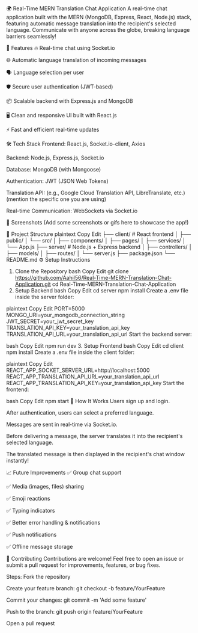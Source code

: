 🌍 Real-Time MERN Translation Chat Application
A real-time chat application built with the MERN (MongoDB, Express, React, Node.js) stack, featuring automatic message translation into the recipient's selected language. Communicate with anyone across the globe, breaking language barriers seamlessly!

🚀 Features
🔥 Real-time chat using Socket.io

🌐 Automatic language translation of incoming messages

🗣️ Language selection per user

🛡️ Secure user authentication (JWT-based)

📦 Scalable backend with Express.js and MongoDB

🖥️ Clean and responsive UI built with React.js

⚡ Fast and efficient real-time updates

🛠️ Tech Stack
Frontend: React.js, Socket.io-client, Axios

Backend: Node.js, Express.js, Socket.io

Database: MongoDB (with Mongoose)

Authentication: JWT (JSON Web Tokens)

Translation API: (e.g., Google Cloud Translation API, LibreTranslate, etc.) (mention the specific one you are using)

Real-time Communication: WebSockets via Socket.io

📸 Screenshots
(Add some screenshots or gifs here to showcase the app!)

📂 Project Structure
plaintext
Copy
Edit
├── client/            # React frontend
│   ├── public/
│   └── src/
│       ├── components/
│       ├── pages/
│       ├── services/
│       └── App.js
├── server/            # Node.js + Express backend
│   ├── controllers/
│   ├── models/
│   ├── routes/
│   └── server.js
├── package.json
└── README.md
⚙️ Setup Instructions
1. Clone the Repository
bash
Copy
Edit
git clone https://github.com/Aahil56/Real-Time-MERN-Translation-Chat-Application.git
cd Real-Time-MERN-Translation-Chat-Application
2. Setup Backend
bash
Copy
Edit
cd server
npm install
Create a .env file inside the server folder:

plaintext
Copy
Edit
PORT=5000
MONGO_URI=your_mongodb_connection_string
JWT_SECRET=your_jwt_secret_key
TRANSLATION_API_KEY=your_translation_api_key
TRANSLATION_API_URL=your_translation_api_url
Start the backend server:

bash
Copy
Edit
npm run dev
3. Setup Frontend
bash
Copy
Edit
cd client
npm install
Create a .env file inside the client folder:

plaintext
Copy
Edit
REACT_APP_SOCKET_SERVER_URL=http://localhost:5000
REACT_APP_TRANSLATION_API_URL=your_translation_api_url
REACT_APP_TRANSLATION_API_KEY=your_translation_api_key
Start the frontend:

bash
Copy
Edit
npm start
🧠 How It Works
Users sign up and login.

After authentication, users can select a preferred language.

Messages are sent in real-time via Socket.io.

Before delivering a message, the server translates it into the recipient's selected language.

The translated message is then displayed in the recipient's chat window instantly!

📈 Future Improvements
✅ Group chat support

✅ Media (images, files) sharing

✅ Emoji reactions

✅ Typing indicators

✅ Better error handling & notifications

✅ Push notifications

✅ Offline message storage

🤝 Contributing
Contributions are welcome!
Feel free to open an issue or submit a pull request for improvements, features, or bug fixes.

Steps:
Fork the repository

Create your feature branch: git checkout -b feature/YourFeature

Commit your changes: git commit -m 'Add some feature'

Push to the branch: git push origin feature/YourFeature

Open a pull request
